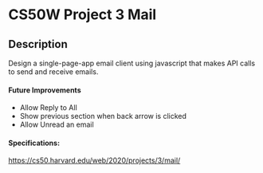 # CS50W Project 3 Mail
## Description
Design a single-page-app email client using javascript that makes API calls to send and receive emails.

#### Future Improvements
- Allow Reply to All
- Show previous section when back arrow is clicked
- Allow Unread an email

#### Specifications:
https://cs50.harvard.edu/web/2020/projects/3/mail/
